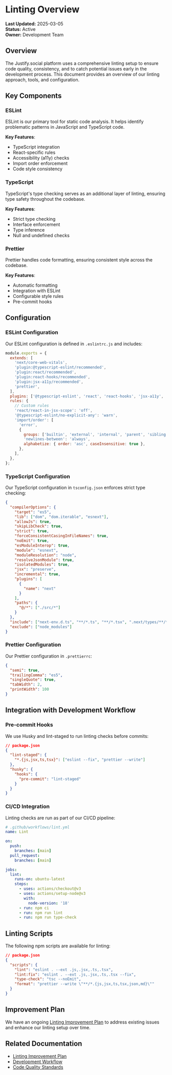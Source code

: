 # Linting Overview

**Last Updated:** 2025-03-05  
**Status:** Active  
**Owner:** Development Team

## Overview

The Justify.social platform uses a comprehensive linting setup to ensure code quality, consistency, and to catch potential issues early in the development process. This document provides an overview of our linting approach, tools, and configuration.

## Key Components

### ESLint

ESLint is our primary tool for static code analysis. It helps identify problematic patterns in JavaScript and TypeScript code.

**Key Features**:

- TypeScript integration
- React-specific rules
- Accessibility (a11y) checks
- Import order enforcement
- Code style consistency

### TypeScript

TypeScript's type checking serves as an additional layer of linting, ensuring type safety throughout the codebase.

**Key Features**:

- Strict type checking
- Interface enforcement
- Type inference
- Null and undefined checks

### Prettier

Prettier handles code formatting, ensuring consistent style across the codebase.

**Key Features**:

- Automatic formatting
- Integration with ESLint
- Configurable style rules
- Pre-commit hooks

## Configuration

### ESLint Configuration

Our ESLint configuration is defined in `.eslintrc.js` and includes:

```javascript
module.exports = {
  extends: [
    'next/core-web-vitals',
    'plugin:@typescript-eslint/recommended',
    'plugin:react/recommended',
    'plugin:react-hooks/recommended',
    'plugin:jsx-a11y/recommended',
    'prettier',
  ],
  plugins: ['@typescript-eslint', 'react', 'react-hooks', 'jsx-a11y', 'import'],
  rules: {
    // Custom rules
    'react/react-in-jsx-scope': 'off',
    '@typescript-eslint/no-explicit-any': 'warn',
    'import/order': [
      'error',
      {
        groups: ['builtin', 'external', 'internal', 'parent', 'sibling', 'index'],
        'newlines-between': 'always',
        alphabetize: { order: 'asc', caseInsensitive: true },
      },
    ],
  },
};
```

### TypeScript Configuration

Our TypeScript configuration in `tsconfig.json` enforces strict type checking:

```json
{
  "compilerOptions": {
    "target": "es5",
    "lib": ["dom", "dom.iterable", "esnext"],
    "allowJs": true,
    "skipLibCheck": true,
    "strict": true,
    "forceConsistentCasingInFileNames": true,
    "noEmit": true,
    "esModuleInterop": true,
    "module": "esnext",
    "moduleResolution": "node",
    "resolveJsonModule": true,
    "isolatedModules": true,
    "jsx": "preserve",
    "incremental": true,
    "plugins": [
      {
        "name": "next"
      }
    ],
    "paths": {
      "@/*": ["./src/*"]
    }
  },
  "include": ["next-env.d.ts", "**/*.ts", "**/*.tsx", ".next/types/**/*.ts"],
  "exclude": ["node_modules"]
}
```

### Prettier Configuration

Our Prettier configuration in `.prettierrc`:

```json
{
  "semi": true,
  "trailingComma": "es5",
  "singleQuote": true,
  "tabWidth": 2,
  "printWidth": 100
}
```

## Integration with Development Workflow

### Pre-commit Hooks

We use Husky and lint-staged to run linting checks before commits:

```json
// package.json
{
  "lint-staged": {
    "*.{js,jsx,ts,tsx}": ["eslint --fix", "prettier --write"]
  },
  "husky": {
    "hooks": {
      "pre-commit": "lint-staged"
    }
  }
}
```

### CI/CD Integration

Linting checks are run as part of our CI/CD pipeline:

```yaml
# .github/workflows/lint.yml
name: Lint

on:
  push:
    branches: [main]
  pull_request:
    branches: [main]

jobs:
  lint:
    runs-on: ubuntu-latest
    steps:
      - uses: actions/checkout@v3
      - uses: actions/setup-node@v3
        with:
          node-version: '18'
      - run: npm ci
      - run: npm run lint
      - run: npm run type-check
```

## Linting Scripts

The following npm scripts are available for linting:

```json
// package.json
{
  "scripts": {
    "lint": "eslint . --ext .js,.jsx,.ts,.tsx",
    "lint:fix": "eslint . --ext .js,.jsx,.ts,.tsx --fix",
    "type-check": "tsc --noEmit",
    "format": "prettier --write \"**/*.{js,jsx,ts,tsx,json,md}\""
  }
}
```

## Improvement Plan

We have an ongoing [Linting Improvement Plan](./improvement-plan.md) to address existing issues and enhance our linting setup over time.

## Related Documentation

- [Linting Improvement Plan](./improvement-plan.md)
- [Development Workflow](../../guides/developer/workflow.md)
- [Code Quality Standards](../../guides/developer/code-quality.md)
